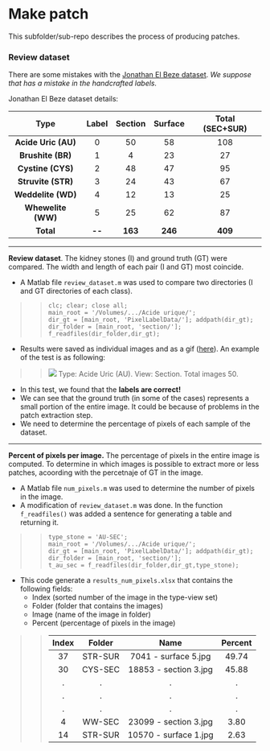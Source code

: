 # Make patch

This subfolder/sub-repo describes the process of producing patches. 


### Review dataset
There are some mistakes with the [Jonathan El Beze dataset](https://drive.google.com/drive/folders/18oQhPkyURvkC7jFDzd3ySeEobI0c1hpL?usp=sharing). 
*We suppose that has a mistake in the handcrafted labels.*

Jonathan El Beze dataset details:

|       **Type**      | **Label** | **Section** | **Surface** | **Total (SEC+SUR)** |
|:-------------------:|:---------:|:-----------:|:-----------:|:---------:|
| **Acide Uric (AU)** |     0     |      50     |      58     |    108    |
|  **Brushite (BR)**  |     1     |      4      |      23     |     27    |
|  **Cystine (CYS)**  |     2     |      48     |      47     |     95    |
|  **Struvite (STR)** |     3     |      24     |      43     |     67    |
|  **Weddelite (WD)** |     4     |      12     |      13     |     25    |
|  **Whewelite (WW)** |     5     |      25     |      62     |     87    |
|      **Total**      |   **--**  |   **163**   |   **246**   |  **409**  |

---

**Review dataset**. The kidney stones (I) and ground truth (GT) were compared. The width and length of each pair (I and GT) most coincide. 
* A Matlab file `review_dataset.m` was used to compare two directories (I and GT directories of each class).

>>````
>>clc; clear; close all;
>>main_root = '/Volumes/.../Acide urique/';
>>dir_gt = [main_root, 'PixelLabelData/']; addpath(dir_gt);
>>dir_folder = [main_root, 'section/'];
>>f_readfiles(dir_folder,dir_gt);
>>````


* Results were saved as individual images and as a gif ([here](https://drive.google.com/drive/folders/1BzraeKTXZiB9ZgbrkNjtpaeRQXR6tLI7?usp=sharing)). An example of the test is as following:

>> ![ ](/helper/review_dataset.gif) Type: Acide Uric (AU). View: Section. Total images 50.

* In this test, we found that the **labels are correct!** 
* We can see that the ground truth (in some of the cases) represents a small portion of the entire image. It could be because of problems in the patch extraction step.
* We need to determine the percentage of pixels of each sample of the dataset.

---

**Percent of pixels per image.** The percentage of pixels in the entire image is computed. To determine in which images is possible to extract more or less patches, acoording with the percetnaje of GT in the image. 

* A Matlab file `num_pixels.m` was used to determine the number of pixels in the image. 
* A modification of `review_dataset.m` was done. In the function `f_readfiles()` was added a sentence for generating a table and returning it.

>>````
>>type_stone = 'AU-SEC';
>>main_root = '/Volumes/.../Acide urique/';
>>dir_gt = [main_root, 'PixelLabelData/']; addpath(dir_gt);
>>dir_folder = [main_root, 'section/'];
>>t_au_sec = f_readfiles(dir_folder,dir_gt,type_stone);
>>````

* This code generate a `results_num_pixels.xlsx` that contains the following fields: 
  * Index (sorted number of the image in the type-view set)
  * Folder (folder that contains the images)
  * Image (name of the image in folder)
  * Percent (percentage of pixels in the image)

>>| **Index** | **Folder** |        **Name**       | **Percent** |
>>|:---------:|:----------:|:---------------------:|:-----------:|
>>|     37    |   STR-SUR  |  7041 - surface 5.jpg |    49.74    |
>>|     30    |   CYS-SEC  | 18853 - section 3.jpg |    45.88    |
>>|     .     |      .     |           .           |      .      |
>>|     .     |      .     |           .           |      .      |
>>|     .     |      .     |           .           |      .      |
>>|     4     |   WW-SEC   | 23099 - section 3.jpg |    3.80     |
>>|     14    |   STR-SUR  | 10570 - surface 1.jpg |    2.63     |




































